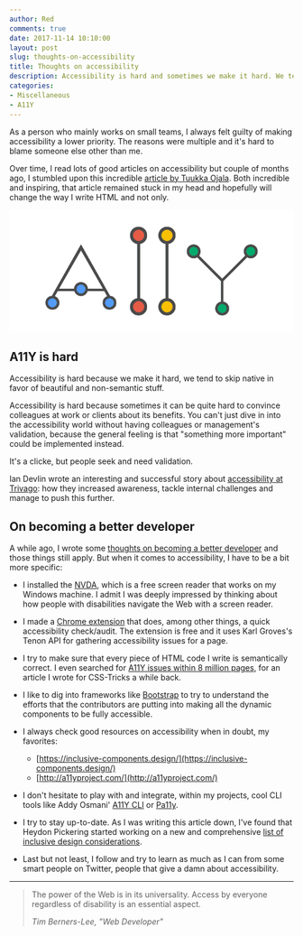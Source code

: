 ```yaml
---
author: Red
comments: true
date: 2017-11-14 10:10:00
layout: post
slug: thoughts-on-accessibility
title: Thoughts on accessibility
description: Accessibility is hard and sometimes we make it hard. We tend to skip native in favor of beautiful and non-semantic stuff.
categories:
- Miscellaneous
- A11Y
---
```


As a person who mainly works on small teams, I always felt guilty of making accessibility a lower priority. The reasons were multiple and it's hard to blame someone else other than me.

Over time, I read lots of good articles on accessibility but couple of months ago, I stumbled upon this incredible [article by Tuukka Ojala](https://www.vincit.fi/en/blog/software-development-450-words-per-minute/). Both incredible and inspiring, that article remained stuck in my head and hopefully will change the way I write HTML and not only.

![Accessibility](/dist/uploads/2017/11/a11y.png)

<!-- more -->

## A11Y is hard

Accessibility is hard because we make it hard, we tend to skip native in favor of beautiful and non-semantic stuff. 

Accessibility is hard because sometimes it can be quite hard to convince colleagues at work or clients about its benefits. You can't just dive in into the accessibility world without having colleagues or management's validation, because the general feeling  is that "something more important" could be implemented instead.

It's a clicke, but people seek and need validation.

Ian Devlin wrote an interesting and successful story about [accessibility at Trivago](http://tech.trivago.com/2017/09/26/accessibility-at-trivago/): how they increased awareness, tackle internal challenges and manage to push this further. 

## On becoming a better developer

A while ago, I wrote some [thoughts on becoming a better developer](https://catalin.red/becoming-a-better-developer/) and those things still apply. But when it comes to accessibility, I have to be a bit more specific:

- I installed the [NVDA](https://www.nvaccess.org/), which is a free screen reader that works on my Windows machine. I admit I was deeply impressed by thinking about how people with disabilities navigate the Web with a screen reader.

- I made a [Chrome extension](https://chrome.google.com/webstore/detail/awrstudyr/mbkehkfjhncahcaggkncdaacfnikmoid) that does, among other things, a quick accessibility check/audit. The extension is free and it uses Karl Groves's Tenon API for gathering accessibility issues for a page.

- I try to make sure that every piece of HTML code I write is semantically correct. I even searched for [A11Y issues within 8 million pages](https://css-tricks.com/random-interesting-facts-htmlsvg-usage/#article-header-id-22), for an article I wrote for CSS-Tricks a while back.

- I like to dig into frameworks like [Bootstrap](http://getbootstrap.com/docs/4.0/getting-started/accessibility/) to try to understand the efforts that the contributors are putting into making all the dynamic components to be fully accessible.

- I always check good resources on accessibility when in doubt, my favorites:
  - [https://inclusive-components.design/](https://inclusive-components.design/)
  - [http://a11yproject.com/](http://a11yproject.com/)

- I don't hesitate to play with and integrate, within my projects, cool CLI tools like Addy Osmani' [A11Y CLI]( https://addyosmani.com/a11y/) or [Pa11y](https://github.com/pa11y/pa11y).

- I try to stay up-to-date. As I was writing this article down, I've found that Heydon Pickering started working on a new and comprehensive [list of inclusive design considerations](https://github.com/Heydon/inclusive-design-checklist).

- Last but not least, I follow and try to learn as much as I can from some smart people on Twitter, people that give a damn about accessibility.

---

> The power of the Web is in its universality. Access by everyone regardless of disability is an essential aspect.
>
> *<span title="W3C Director and inventor of the World Wide Web">Tim Berners-Lee, "Web Developer"</span>*
